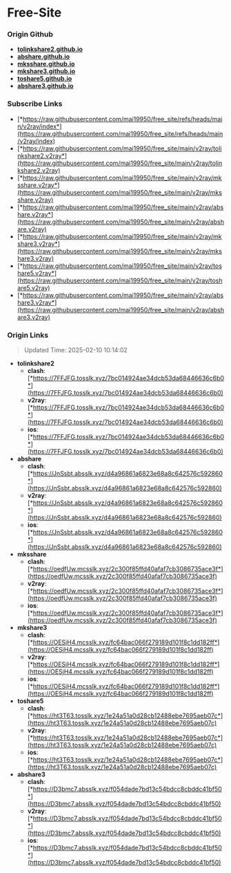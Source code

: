 # Free-Site

### Origin Github

- [**tolinkshare2.github.io**](https://github.com/tolinkshare2/tolinkshare2.github.io)
- [**abshare.github.io**](https://github.com/abshare/abshare.github.io)
- [**mksshare.github.io**](https://github.com/mksshare/mksshare.github.io)
- [**mkshare3.github.io**](https://github.com/mkshare3/mkshare3.github.io)
- [**toshare5.github.io**](https://github.com/toshare5/toshare5.github.io)
- [**abshare3.github.io**](https://github.com/abshare3/abshare3.github.io)

### Subscribe Links

- [*https://raw.githubusercontent.com/mai19950/free_site/refs/heads/main/v2ray/index*](https://raw.githubusercontent.com/mai19950/free_site/refs/heads/main/v2ray/index)
- [*https://raw.githubusercontent.com/mai19950/free_site/main/v2ray/tolinkshare2.v2ray*](https://raw.githubusercontent.com/mai19950/free_site/main/v2ray/tolinkshare2.v2ray)
- [*https://raw.githubusercontent.com/mai19950/free_site/main/v2ray/mksshare.v2ray*](https://raw.githubusercontent.com/mai19950/free_site/main/v2ray/mksshare.v2ray)
- [*https://raw.githubusercontent.com/mai19950/free_site/main/v2ray/abshare.v2ray*](https://raw.githubusercontent.com/mai19950/free_site/main/v2ray/abshare.v2ray)
- [*https://raw.githubusercontent.com/mai19950/free_site/main/v2ray/mkshare3.v2ray*](https://raw.githubusercontent.com/mai19950/free_site/main/v2ray/mkshare3.v2ray)
- [*https://raw.githubusercontent.com/mai19950/free_site/main/v2ray/toshare5.v2ray*](https://raw.githubusercontent.com/mai19950/free_site/main/v2ray/toshare5.v2ray)
- [*https://raw.githubusercontent.com/mai19950/free_site/main/v2ray/abshare3.v2ray*](https://raw.githubusercontent.com/mai19950/free_site/main/v2ray/abshare3.v2ray)

### Origin Links

> Updated Time: 2025-02-10 10:14:02

- **tolinkshare2**
  - **clash**: [*https://7FFJFG.tosslk.xyz/7bc014924ae34dcb53da68446636c6b0*](https://7FFJFG.tosslk.xyz/7bc014924ae34dcb53da68446636c6b0)
  - **v2ray**: [*https://7FFJFG.tosslk.xyz/7bc014924ae34dcb53da68446636c6b0*](https://7FFJFG.tosslk.xyz/7bc014924ae34dcb53da68446636c6b0)
  - **ios**: [*https://7FFJFG.tosslk.xyz/7bc014924ae34dcb53da68446636c6b0*](https://7FFJFG.tosslk.xyz/7bc014924ae34dcb53da68446636c6b0)
- **abshare**
  - **clash**: [*https://JnSsbt.absslk.xyz/d4a96861a6823e68a8c642576c592860*](https://JnSsbt.absslk.xyz/d4a96861a6823e68a8c642576c592860)
  - **v2ray**: [*https://JnSsbt.absslk.xyz/d4a96861a6823e68a8c642576c592860*](https://JnSsbt.absslk.xyz/d4a96861a6823e68a8c642576c592860)
  - **ios**: [*https://JnSsbt.absslk.xyz/d4a96861a6823e68a8c642576c592860*](https://JnSsbt.absslk.xyz/d4a96861a6823e68a8c642576c592860)
- **mksshare**
  - **clash**: [*https://oedfUw.mcsslk.xyz/2c300f85ffd40afaf7cb3086735ace3f*](https://oedfUw.mcsslk.xyz/2c300f85ffd40afaf7cb3086735ace3f)
  - **v2ray**: [*https://oedfUw.mcsslk.xyz/2c300f85ffd40afaf7cb3086735ace3f*](https://oedfUw.mcsslk.xyz/2c300f85ffd40afaf7cb3086735ace3f)
  - **ios**: [*https://oedfUw.mcsslk.xyz/2c300f85ffd40afaf7cb3086735ace3f*](https://oedfUw.mcsslk.xyz/2c300f85ffd40afaf7cb3086735ace3f)
- **mkshare3**
  - **clash**: [*https://OESjH4.mcsslk.xyz/fc64bac066f279189d101f8c1dd182ff*](https://OESjH4.mcsslk.xyz/fc64bac066f279189d101f8c1dd182ff)
  - **v2ray**: [*https://OESjH4.mcsslk.xyz/fc64bac066f279189d101f8c1dd182ff*](https://OESjH4.mcsslk.xyz/fc64bac066f279189d101f8c1dd182ff)
  - **ios**: [*https://OESjH4.mcsslk.xyz/fc64bac066f279189d101f8c1dd182ff*](https://OESjH4.mcsslk.xyz/fc64bac066f279189d101f8c1dd182ff)
- **toshare5**
  - **clash**: [*https://ht3T63.tosslk.xyz/1e24a51a0d28cb12488ebe7695aeb07c*](https://ht3T63.tosslk.xyz/1e24a51a0d28cb12488ebe7695aeb07c)
  - **v2ray**: [*https://ht3T63.tosslk.xyz/1e24a51a0d28cb12488ebe7695aeb07c*](https://ht3T63.tosslk.xyz/1e24a51a0d28cb12488ebe7695aeb07c)
  - **ios**: [*https://ht3T63.tosslk.xyz/1e24a51a0d28cb12488ebe7695aeb07c*](https://ht3T63.tosslk.xyz/1e24a51a0d28cb12488ebe7695aeb07c)
- **abshare3**
  - **clash**: [*https://D3bmc7.absslk.xyz/f054dade7bd13c54bdcc8cbddc41bf50*](https://D3bmc7.absslk.xyz/f054dade7bd13c54bdcc8cbddc41bf50)
  - **v2ray**: [*https://D3bmc7.absslk.xyz/f054dade7bd13c54bdcc8cbddc41bf50*](https://D3bmc7.absslk.xyz/f054dade7bd13c54bdcc8cbddc41bf50)
  - **ios**: [*https://D3bmc7.absslk.xyz/f054dade7bd13c54bdcc8cbddc41bf50*](https://D3bmc7.absslk.xyz/f054dade7bd13c54bdcc8cbddc41bf50)
